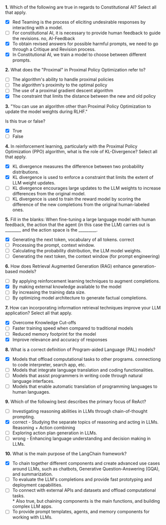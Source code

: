 **1.** Which of the following are true in regards to Constitutional AI? Select all that apply.
- [x] Red Teaming is the process of eliciting undesirable responses by interacting with a model.
- [ ] For constitutional AI, it is necessary to provide human feedback to guide the revisions. no, AI-Feedback
- [x] To obtain revised answers for possible harmful prompts, we need to go through a Critique and Revision process.
- [x] In Constitutional AI, we train a model to choose between different prompts.

**2.** What does the "Proximal" in Proximal Policy Optimization refer to?
- [ ] The algorithm's ability to handle proximal policies
- [ ] The algorithm's proximity to the optimal policy
- [ ] The use of a proximal gradient descent algorithm
- [x] The constraint that limits the distance between the new and old policy

**3.** "You can use an algorithm other than Proximal Policy Optimization to update the model weights during RLHF."

Is this true or false?
- [x] True
- [ ] False

**4.** In reinforcement learning, particularly with the Proximal Policy Optimization (PPO) algorithm, what is the role of KL-Divergence? Select all that apply.
- [x] KL divergence measures the difference between two probability distributions.
- [x] KL divergence is used to enforce a constraint that limits the extent of LLM weight updates.
- [ ] KL divergence encourages large updates to the LLM weights to increase differences from the original model.
- [ ] KL divergence is used to train the reward model by scoring the difference of the new completions from the original human-labeled ones.

**5.** Fill in the blanks: When fine-tuning a large language model with human feedback, the action that the agent (in this case the LLM) carries out is ________ and the action space is the _________.
- [x] Generating the next token, vocabulary of all tokens. correct
- [ ] Processing the prompt, context window.
- [ ] Calculating the probability distribution, the LLM model weights.
- [ ] Generating the next token, the context window (for prompt engineering)  

**6.** How does Retrieval Augmented Generation (RAG) enhance generation-based models?
- [ ] By applying reinforcement learning techniques to augment completions. 
- [x] By making external knowledge available to the model
- [ ] By increasing the training data size.
- [ ] By optimizing model architecture to generate factual completions.

**7.** How can incorporating information retrieval techniques improve your LLM application? Select all that apply.
- [x] Overcome Knowledge Cut-offs
- [ ] Faster training speed when compared to traditional models
- [ ] Reduced memory footprint for the model
- [x] Improve relevance and accuracy of responses

**8.** What is a correct definition of Program-aided Language (PAL) models? 
- [x] Models that offload computational tasks to other programs. connectiong to code interpreter, search app, etc.  
- [ ] Models that integrate language translation and coding functionalities.
- [ ] Models that assist programmers in writing code through natural language interfaces.
- [ ] Models that enable automatic translation of programming languages to human languages.

**9.** Which of the following best describes the primary focus of ReAct?
- [ ] Investigating reasoning abilities in LLMs through chain-of-thought prompting.
- [x] correct - Studying the separate topics of reasoning and acting in LLMs. Reasoning + Action combining
- [ ] Exploring action plan generation in LLMs.
- [ ] wrong - Enhancing language understanding and decision making in LLMs.   

**10.** What is the main purpose of the LangChain framework?  
- [x] To chain together different components and create advanced use cases around LLMs, such as chatbots, Generative Question-Answering (GQA), and summarization.  
- [ ] To evaluate the LLM's completions and provide fast prototyping and deployment capabilities.
- [ ] To connect with external APIs and datasets and offload computational tasks.  
       * Also true, but chaining components is the main functions, and building complex LLM apps.  
- [ ] To provide prompt templates, agents, and memory components for working with LLMs.  
